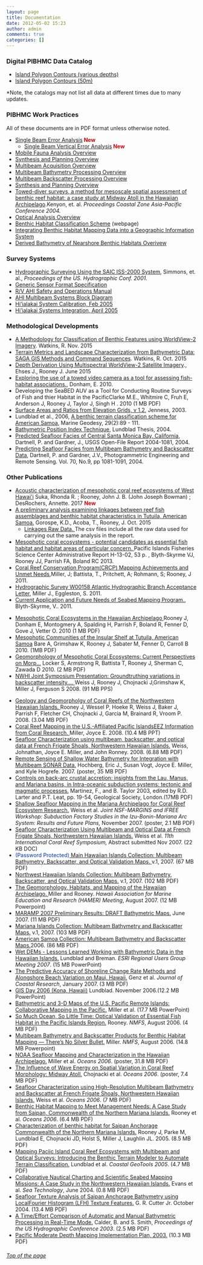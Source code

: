 ```yaml
---
layout: page
title: Documentation
date: 2012-05-02 15:23
author: admin
comments: true
categories: []
---
```

<a name="top"></a>
<h3><strong>Digital PIBHMC Data Catalog</strong></h3>
<ul class="disc">
 	<li><a href="ftp://ftp.soest.hawaii.edu/pibhmc/website/webdocs/contours_2016/2016_contour_poly.zip">Island Polygon Contours (various depths)</a></li>
 	<li><a href="ftp://ftp.soest.hawaii.edu/pibhmc/website/webdocs/contours/">Island Polygon Contours (50m)</a></li>
</ul>
*Note, the catalogs may not list all data at different times due to many updates.
<h3>PIBHMC Work Practices<a name="work_practices"></a></h3>
All of these documents are in PDF format unless otherwise noted.
<ul class="disc">
 	<li><a href="ftp://ftp.soest.hawaii.edu/pibhmc/website/webdocs/documentation/Single Beam Error Analysis 2017.pdf">Single Beam Error Analysis</a><strong><span style="color: #cc0000;"> New</span></strong>
<ul>
 	<li><a href="ftp://ftp.soest.hawaii.edu/pibhmc/website/webdocs/documentation/SB_vertical_error_analysis.xlsx">Single Beam Vertical Error Analysis</a><strong><span style="color: #cc0000;"> New</span></strong></li>
</ul>
</li>
 	<li><a href="ftp://ftp.soest.hawaii.edu/pibhmc/website/webdocs/documentation/MF_Analysis_Overview.pdf">Mobile Fauna Analysis Overview</a></li>
 	<li><a href="ftp://ftp.soest.hawaii.edu/pibhmc/website/webdocs/documentation/Synthesis-Planning-Overview.pdf">Synthesis and Planning Overview</a></li>
 	<li><a href="ftp://ftp.soest.hawaii.edu/pibhmc/website/webdocs/documentation/MB-Acq-Overview.pdf">Multibeam Acquisition Overview</a></li>
 	<li><a href="ftp://ftp.soest.hawaii.edu/pibhmc/website/webdocs/documentation/MB-Bathy-Proc-Overview.pdf">Multibeam Bathymetry Processing Overview</a></li>
 	<li><a href="ftp://ftp.soest.hawaii.edu/pibhmc/website/webdocs/documentation/MB-Imag-Proc-Overview.pdf">Multibeam Backscatter Processing Overview</a></li>
 	<li><a href="ftp://ftp.soest.hawaii.edu/pibhmc/website/webdocs/documentation/Synthesis-Planning-Overview.pdf">Synthesis and Planning Overview</a></li>
 	<li><a href="ftp://ftp.soest.hawaii.edu/pibhmc/website/webdocs/documentation/KenyonEtAl2004.pdf">Towed-diver surveys, a method for mesoscale spatial assessment of benthic reef habitat: a case study at Midway Atoll in the Hawaiian Archipelago</a>.Kenyon, et. al. <em>Proceedings Coastal Zone Asia-Pacific Conference 2004.</em></li>
 	<li><a href="ftp://ftp.soest.hawaii.edu/pibhmc/website/webdocs/documentation/Optical-Proc-Overview.pdf">Optical Analysis Overview</a></li>
 	<li><a href="https://docs.google.com/spreadsheet/ccc?key=0AkWWNa8FrRrqdHZPVHpRclUycjNRZldQX0hzclFNSUE#gid=0">Benthic Habitat Classification Scheme</a> (webpage)</li>
 	<li><a href="ftp://ftp.soest.hawaii.edu/pibhmc/website/webdocs/documentation/Field%20data%20into%20a%20GIS.pdf">Integrating Benthic Habitat Mapping Data into a Geographic Information System</a></li>
 	<li><a href="ftp://ftp.soest.hawaii.edu/pibhmc/website/webdocs/documentation/Derived_bathymetry_of_nearshore_benthic_habitats.pdf">Derived Bathymetry of Nearshore Benthic Habitats Overivew</a></li>
</ul>
<h3>Survey Systems<a name="survey_systems"></a></h3>
<ul class="disc">
 	<li><a href="ftp://ftp.soest.hawaii.edu/pibhmc/website/webdocs/documentation/ISS2000-Simmons-et.al.-USHydro.Conf.2001.pdf">Hydrographic Surveying Using the SAIC ISS-2000 System</a>, Simmons, et. al., <em>Proceedings of the US. Hydrographic Conf. 2001.</em></li>
 	<li><a href="ftp://ftp.soest.hawaii.edu/pibhmc/website/webdocs/documentation/GSF-Specification.pdf">Generic Sensor Format Specification</a></li>
 	<li><a href="ftp://ftp.soest.hawaii.edu/pibhmc/website/webdocs/documentation/AHI-Safety-Ops-Manual.pdf">R/V AHI Safety and Operations Manual</a></li>
 	<li><a href="ftp://ftp.soest.hawaii.edu/pibhmc/website/webdocs/documentation/AHI-System-Block-Diag.pdf">AHI Multibeam Systems Block Diagram</a></li>
 	<li><a href="ftp://ftp.soest.hawaii.edu/pibhmc/website/webdocs/documentation/HI%27I-Systems-Cert-Rep.pdf">Hi’ialakai System Calibration, Feb 2005</a></li>
 	<li><a href="ftp://ftp.soest.hawaii.edu/pibhmc/website/webdocs/documentation/ISSC-Install-Checklist-public.pdf">Hi’ialakai Systems Integration, April 2005</a></li>
</ul>
<h3>Methodological Developments<a name="auto_process"></a></h3>
<ul class="disc">
 	<li><a href="ftp://ftp.soest.hawaii.edu/pibhmc/website/webdocs/documentation/Classification_of_Benthic_Features_using_WorldView_final.pdf" target="_blank" rel="noopener">A Methodology for Classification of Benthic Features using WorldView-2 Imagery</a>. Watkins, R. Nov. 2015</li>
 	<li><a href="ftp://ftp.soest.hawaii.edu/pibhmc/website/webdocs/documentation/linkages_project_methods_final.pdf" target="_blank" rel="noopener">Terrain Metrics and Landscape Characterization from Bathymetric Data: SAGA GIS Methods and Command Sequences</a>. Watkins, R. Oct. 2015</li>
 	<li><a href="http://www.pifsc.noaa.gov/library/pubs/tech/NOAA_Tech_Memo_PIFSC_46.pdf" target="_blank" rel="noopener">Depth Derivation Using Multispectral WorldView-2 Satellite Imagery</a>., Ehses J., Rooney J. June 2015</li>
 	<li><a href="ftp://ftp.soest.hawaii.edu/pibhmc/website/webdocs/documentation/FishReport.docx">Exploring the use of a towed video camera as a tool for assessing fish-habitat associations.</a>, Donham, E. 2010.</li>
 	<li>Developing the SeaBED AUV as a Tool for Conducting Routine Surveys of Fish and thier Habitat in the PacificClarke M.E., Whitmire C, Fruh E, Anderson J, Rooney J, Taylor J, Singh H . 2010 (1 MB PDF)</li>
 	<li><a href="ftp://ftp.soest.hawaii.edu/pibhmc/website/webdocs/documentation/Jenness_GridSurfaceAreaManual.pdf">Surface Areas and Ratios from Elevation Grids, v 1.2</a>, Jenness, 2003.</li>
 	<li>Lundblad et al., 2006, <a href="ftp://ftp.soest.hawaii.edu/pibhmc/website/webdocs/documentation/Lundbladetal-MarineGeodesy.pdf">A benthic terrain classification scheme for American Samoa</a>, Marine Geodesy, 29(2):89 - 111.</li>
 	<li><a href="ftp://ftp.soest.hawaii.edu/pibhmc/website/webdocs/documentation/Lundblad_Thesis.pdf">Bathymetric Position Index Technique</a>, Lundblad Thesis, 2004.</li>
 	<li><a href="http://pubs.usgs.gov/of/2004/1081/explain.html">Predicted Seafloor Facies of Central Santa Monica Bay, California</a>, Dartnell, P. and Gardner, J., USGS Open-File Report 2004-1081, 2004.</li>
 	<li><a href="ftp://ftp.soest.hawaii.edu/pibhmc/website/webdocs/documentation/Dartnell%20and%20Gardner%202004_sep_1081-1091.pdf">Predicting Seafloor Facies from Multibeam Bathymetry and Backscatter Data</a>, Dartnell, P. and Gardner, J.V., Photogrammetric Engineering and Remote Sensing. Vol. 70, No.9, pp 1081-1091, 2004.</li>
</ul>
<h3>Other Publications<a name="other_pubs"></a></h3>
<ul class="disc">
 	<li><a href="https://repository.library.noaa.gov/view/noaa/14170" target="_blank" rel="noopener">Acoustic characterization of mesophotic coral reef ecosystems of West Hawai'i</a> Suka, Rhonda R. ; Rooney, John J. B. (John Joseph Bowman) ; DesRochers, Annette. 2017 <strong><span style="color: #cc0000;">New</span></strong></li>
 	<li><a href="ftp://ftp.soest.hawaii.edu/pibhmc/website/webdocs/documentation/LinkagesReport_FINAL.pdf" target="_blank" rel="noopener">A preliminary analysis examining linkages between reef fish assemblages and benthic habitat characteristics in Tutuila, American Samoa.</a> Gorospe, K.D., Acoba, T., Rooney, J. Oct. 2015
<ul>
 	<li><a href="ftp://ftp.soest.hawaii.edu/pibhmc/website/webdocs/documentation/Archive_LinkagesRawData.zip" target="_blank" rel="noopener">Linkages Raw Data. </a>The csv files include all the raw data used for carrying out the same analysis in the report.</li>
</ul>
</li>
 	<li><span class="style10"><a href="ftp://ftp.soest.hawaii.edu/pibhmc/website/webdocs/documentation/PIFSC_Admin_Rep_13-02.pdf">Mesophotic coral ecosystems - potential candidates as essential fish habitat and habitat areas of particular concern. </a>Pacific Islands Fisheries Science Center Administrative Report H-13-02, 53 p. </span>, <span class="style10">Blyth-Skyrme VJ, Rooney JJ, Parrish FA, Boland RC</span><span class="style10"> 2013. </span></li>
 	<li><a href="ftp://ftp.soest.hawaii.edu/pibhmc/website/webdocs/documentation/CRCP_Mapping_Achievements_and_Unmet_Needs_March142011.pdf">Coral Reef Conservation Program(CRCP) Mapping Achievements and Unmet Needs</a>,Miller, J; Battista, T., Pritchett, A; Rohmann, S; Rooney, J 2011.</li>
 	<li><a href="ftp://ftp.soest.hawaii.edu/pibhmc/website/webdocs/documentation/W00158_AcceptLetter&amp;SAR.pdf">Hydrographic Survey W00158 Atlantic Hydrographic Branch Acceptance Letter</a>, Miller J., Eggleston, S. 2011.</li>
 	<li><a href="http://www.soest.hawaii.edu/pibhmc/docs/CurrentApplicationFutureNeedsofSeabedMappingProgram.docx">Current Application and Future Needs of Seabed Mapping Program.</a>, Blyth-Skyrme, V.. 2011.</li>
</ul>
<ul class="disc">
 	<li><a href="ftp://ftp.soest.hawaii.edu/pibhmc/website/webdocs/documentation/RooneyEtAl2010MesophoticReefsOfHawaii.pdf">Mesophotic Coral Ecosystems in the Hawaiian Archipelago </a> Rooney J, Donham E, Montogmery A, Spalding H, Parrish F, Boland R, Fenner D, Gove J, Vetter O. 2010 (1 MB PDF)</li>
 	<li><a href="ftp://ftp.soest.hawaii.edu/pibhmc/website/webdocs/documentation/BareEtAl2010MesophoticReefsOfTutuila.pdf">Mesophotic Communities of the Insular Shelf at Tutuila, American Samoa</a> Bare A, Grimshaw K, Rooney J, Sabater M, Fenner D, Carroll B 2010. (1MB PDF)</li>
 	<li><a href="ftp://ftp.soest.hawaii.edu/pibhmc/website/webdocs/documentation/Locker_etal_2010-Geomorphology%20of%20mesophotic%20coral%20ecosystems.pdf">Geomorphology of Mesophotic Coral Ecosystems: Current Perspectives on Morp...</a> Locker S, Armstrong R, Battista T, Rooney J, Sherman C, Zawada D 2010. (2 MB PDF)</li>
 	<li><a href="ftp://ftp.soest.hawaii.edu/pibhmc/website/webdocs/documentation/Weiss_FFS_groundtruth.pps">NWHI Joint Symposium Presentation: Groundtruthing variations in backscatter intensity.... </a> Weiss J, Rooney J, Chojnacki J,Grimshaw K, Miller J, Ferguson S 2008. (91 MB PPS)</li>
</ul>
<ul class="disc">
 	<li><a href="ftp://ftp.soest.hawaii.edu/pibhmc/website/webdocs/documentation/Geology&amp;Geomorphology_NWHI_Coral_Reefs2008.pdf">Geology and Geomorpholgy of Coral Reefs of the Northwestern Hawaiian Islands. </a>Rooney J, Wessel P, Hoeke R, Weiss J, Baker J, Parrish F, Fletcher CH, Chojnacki J, Garcia M, Brainard R, Vroom P. 2008. (3.04 MB PDF)</li>
 	<li><a href="ftp://ftp.soest.hawaii.edu/pibhmc/website/webdocs/documentation/Miller_EEEZ_2008_compress.pdf">Coral Reef Mapping in the U.S.-Affiliated Pacific IslandsEEZ Information from Coral Research. </a>Miller, Joyce E. 2008. (10.4 MB PPT)</li>
 	<li><a href="ftp://ftp.soest.hawaii.edu/pibhmc/website/webdocs/documentation/Weissetal_FFS_030708_Notes.pdf">Seafloor Characterization using multibeam, backscatter, and optical data at French Frigate Shoals, Northwestern Hawaiian Islands.</a> Weiss, Johnathan, Joyce E. Miller, and John Ronney. 2008. (6.88 MB PDF)</li>
 	<li><a href="ftp://ftp.soest.hawaii.edu/pibhmc/website/webdocs/documentation/PRIDE_poster.pdf">Remote Sensing of Shallow Water Bathymetry for Integration with Multibeam SONAR Data.</a> Hochberg, Eric J., Susan Vogt, Joyce E. Miller, and Kyle Hogrefe. 2007. (poster, 35 MB PDF)</li>
 	<li><a href="ftp://ftp.soest.hawaii.edu/pibhmc/website/webdocs/documentation/Martinez_2003c.pdf">Controls on back-arc crustal accretion: insights from the Lau, Manus, and Mariana basins, in Intra-oceanic subduction systems: tectonic and magmatic processes.</a> Martinez, F., and B. Taylor 2003, edited by R.D. Larter and P.T. Leat, pp. 19-54, Geological Society, London.(17MB PDF)</li>
 	<li><a href="ftp://ftp.soest.hawaii.edu/pibhmc/website/webdocs/documentation/Weiss_IBM_poster.pdf">Shallow Seafloor Mapping in the Mariana Archipelago for Coral Reef Ecosystem Research.</a> Weiss et al. <em>Joint NSF-MARGINS and IFREE Workshop: Subduction Factory Studies in the Izu-Bonin-Mariana Arc System: Results and Future Plans,</em> November 2007. (poster, 2.1 MB PDF)</li>
 	<li><a href="ftp://ftp.soest.hawaii.edu/pibhmc/website/webdocs/documentation/WeissICRS2008abstract-1.doc">Seafloor Characterization Using Multibeam and Optical Data at French Frigate Shoals, Northwestern Hawaiian Islands.</a> Weiss et al. <em>11th International Coral Reef Symposium,</em> Abstract submitted Nov 2007. (22 KB DOC)</li>
 	<li><span style="color: #0033bd;">(Password Protected)</span><a href="ftp://ftp.soest.hawaii.edu/pibhmc/website/webdocs/documentation/Main%20Hawaiian%20Map%20Collection%20NOT%20PUBLIC%20sm.pdf"> Main Hawaiian Islands Collection: Multibeam Bathymetry, Backscatter, and Optical Validation Maps. </a> v.1, 2007. (67 MB PDF)</li>
 	<li><a href="ftp://ftp.soest.hawaii.edu/pibhmc/website/webdocs/documentation/Hawaiian%20Map%20Collection%20sm.pdf">Northwest Hawaiian Islands Collection: Multibeam Bathymetry, Backscatter, and Optical Validation Maps.</a> v.1, 2007. (102 MB PDF)</li>
 	<li><a href="ftp://ftp.soest.hawaii.edu/pibhmc/website/webdocs/documentation/HAMER_2007_v2_compress.ppt">The Geomorphology, Habitats, and Mapping of the Hawaiian Archipelago. </a>Miller and Rooney. <em>Hawaii Association for Marine Education and Research (HAMER) Meeting</em>, August 2007. (12 MB Powerpoint)</li>
 	<li><a href="ftp://ftp.soest.hawaii.edu/pibhmc/website/webdocs/documentation/MARAMP%202007%20Preliminary%20Bathymetry%20Results%20sm.pdf">MARAMP 2007 Preliminary Results: DRAFT Bathymetric Maps.</a> June 2007. (11 MB PDF)</li>
 	<li><a href="ftp://ftp.soest.hawaii.edu/pibhmc/website/webdocs/documentation/Marianas%20Map%20Collection%20sm.pdf">Mariana Islands Collection: Multibeam Bathymetry and Backscatter Maps.</a> v.1, 2007. (103 MB PDF)</li>
 	<li><a href="ftp://ftp.soest.hawaii.edu/pibhmc/website/webdocs/documentation/AmSamoa%20Map%20Collection%20sm.pdf">American Samoa Collection: Multibeam Bathymetry and Backscatter Maps.</a>2006. (86 MB PDF)</li>
 	<li><a href="ftp://ftp.soest.hawaii.edu/pibhmc/website/webdocs/documentation/ESRI%20Regional%20Users%20Group%202007%20compress.ppt">Wet DEMs - Lessons Learned Working with Bathymetric Data in the Hawaiian Islands.</a> Lundblad and Breman. <em>ESRI Regional Users Group Meeting 2007</em>. (15 MB PowerPoint)</li>
 	<li><a href="ftp://ftp.soest.hawaii.edu/pibhmc/website/webdocs/documentation/GenzEtAl2006_PredictiveAccuracyShorelineChange.pdf">The Predictive Accuracy of Shoreline Change Rate Methods and Alongshore Beach Variation on Maui, Hawaii.</a> Genz et al. <em> Journal of Coastal Research</em>, January 2007. (3 MB PDF)</li>
 	<li><a href="ftp://ftp.soest.hawaii.edu/pibhmc/website/webdocs/documentation/GIS%20Day%20-Kona%20-2006.ppt">GIS Day 2006 (Kona, Hawaii)</a> Lundblad. November 2006.(12.2 MB PowerPoint)</li>
 	<li><a href="ftp://ftp.soest.hawaii.edu/pibhmc/website/webdocs/documentation/PRIA_PacGeo_2006_Miller_compress.ppt">Bathymetric and 3-D Maps of the U.S. Pacific Remote Islands: Collaborative Mapping in the Pacific.</a> Miller et al. (17.7 MB PowerPoint)</li>
 	<li><a href="ftp://ftp.soest.hawaii.edu/pibhmc/website/webdocs/documentation/OpticalMapping_PIFSC.pdf">So Much Ocean, So Little Time: Optical Validation of Essential Fish Habitat in the Pacific Islands Region.</a> Rooney. <em>NMFS</em>, August 2006. (4 MB PDF)</li>
 	<li><a href="ftp://ftp.soest.hawaii.edu/pibhmc/website/webdocs/documentation/Multibeam%20Bathymetry%20and%20Backscatter%20Products%20with%20Notes_compress.ppt">Multibeam Bathymetry and Backscatter Products for Benthic Habitat Mapping — There’s No Silver Bullet.</a> Miller. <em>NMFS</em>, August 2006. (14.8 MB Powerpoint)</li>
 	<li><a href="ftp://ftp.soest.hawaii.edu/pibhmc/website/webdocs/documentation/Miller_Oceans2006_v4.pdf">NOAA Seafloor Mapping and Characterization in the Hawaiian Archipelago.</a> Miller et al. <em>Oceans 2006</em>. (poster, 31.8 MB PDF)</li>
 	<li><a href="ftp://ftp.soest.hawaii.edu/pibhmc/website/webdocs/documentation/Chojnacki_Midway_OceansPoster.pdf">The Influence of Wave Energy on Spatial Variation in Coral Reef Morphology: Midway Atoll.</a> Chojnacki et al. <em>Oceans 2006</em>. (poster, 7.4 MB PDF)</li>
 	<li><a href="ftp://ftp.soest.hawaii.edu/pibhmc/website/webdocs/documentation/Weiss_ASLO_2006-final.pdf">Seafloor Characterization using High-Resolution Multibeam Bathymetry and Backscatter at French Frigate Shoals, Northwestern Hawaiian Islands.</a> Weiss et al. <em>Oceans 2006</em>. (7 MB PDF)</li>
 	<li><a href="ftp://ftp.soest.hawaii.edu/pibhmc/website/webdocs/documentation/Saipan_OceanSciences2006.pdf">Benthic Habitat Mapping to Meet Management Needs: A Case Study from Saipan, Commonwealth of the Northern Mariana Islands.</a> Rooney et al. <em>Oceans 2006</em>. (6.4 MB PDF)</li>
 	<li><a href="ftp://ftp.soest.hawaii.edu/pibhmc/website/webdocs/documentation/SaipanAnchorage_Final_Report_May05.pdf">Characterization of benthic habitat for Saipan Anchorage Commonwealth of the Northern Mariana Islands.</a> Rooney J, Parke M, Lundblad E, Chojnacki JD, Holst S, Miller J, Laughlin JL. 2005. (8.5 MB PDF)</li>
 	<li><a href="ftp://ftp.soest.hawaii.edu/pibhmc/website/webdocs/documentation/GeoTools05compress.pdf">Mapping Paciic Island Coral Reef Ecosystems with Multibeam and Optical Surveys: Introducing the Benthic Terrain Modeler to Automate Terrain Classification.</a> Lundblad et al. <em>Coastal GeoTools 2005</em>. (4.7 MB PDF)</li>
 	<li><a href="ftp://ftp.soest.hawaii.edu/pibhmc/website/webdocs/documentation/NWHI_Oceans_paper.pdf">Collaborative Nautical Charting and Scientific Seabed Mapping Missions: A Case Study in the Northwestern Hawaiian Islands.</a> Evans et al. <em>Sea Technology</em>, June 2004. (0.8 MB PDF)</li>
 	<li><a href="ftp://ftp.soest.hawaii.edu/pibhmc/website/webdocs/documentation/GRC_SaipanReport2.pdf">Seafloor Texture Analysis of Saipan Anchorage Bathymetry using LocalFourier Histogram (LFH) Texture Features.</a> G. R. Cutter Jr. October 2004. (13.4 MB PDF)</li>
 	<li><a href="ftp://ftp.soest.hawaii.edu/pibhmc/website/webdocs/documentation/Calder_Smith_US_Hydro_2003.pdf">A Time/Effort Comparison of Automatic and Manual Bathymetric Processing in Real-Time Mode.</a> Calder, B. and S. Smith, <em>Proceedings of the US Hydrographic Conference 2003</em>. (2.5 MB PDF)</li>
 	<li><a href="ftp://ftp.soest.hawaii.edu/pibhmc/website/webdocs/documentation/Pacific_mod_depth_MIP.pdf"> Pacific Moderate Depth Mapping Implementation Plan, 2003.</a> (10.3 MB PDF)</li>
</ul>
<h6><a href="#top">Top of the page</a></h6>
